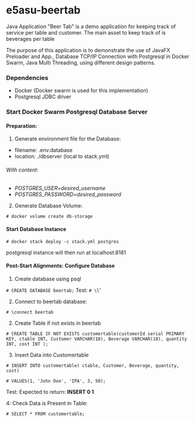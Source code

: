 # e5asu-beertab

Java Application "Beer Tab" is a demo application for keeping track of service per table and customer. The main asset to keep track of is  beverages per table 


The purpose of this application is to demonstrate the use of JavaFX Preloader and App., Database TCP/IP Connection with Postgresql in Docker Swarm, Java Multi Threading, using different design patterns. 


### Dependencies
- Docker (Docker swarm is used for this implementation)
- Postgresql JDBC driver


### Start Docker Swarm Postgresql Database Server

#### Preparation:

1) Generate environment file for the Database:

- filename:  .env.database
- location:  ./dbserver (local to stack.yml)
###### With content:
- *POSTGRES_USER=desired_username*
- *POSTGRES_PASSWORD=desired_password*

2) Generate Database Volume:

`# docker volume create db-storage`
#### Start Database Instance

`# docker stack deploy -c stack.yml postgres`

postgresql instance will then run at localhost:8181

#### Post-Start Alignments: Configure Database

1) Create database using psql

`# CREATE DATABASE beertab;`
Test: `# \l`'


2) Connect to beertab database:

`# \connect beertab`


2) Create Table if not exists in beertab

`# CREATE TABLE IF NOT EXISTS customertable(customerId serial PRIMARY KEY,
ctable INT,
Customer VARCHAR(10),
Beverage VARCHAR(10),
quantity INT,
cost INT
);`

3. Insert Data into Customertable

`# INSERT INTO customertable(
ctable, Customer, Beverage, quantity, cost)`

`# VALUES(1, 'John Doe', 'IPA', 3, 50);`

Test: Expected to return: **INSERT 0 1**

4: Check Data is Present in Table:


`# SELECT * FROM customertable;`

